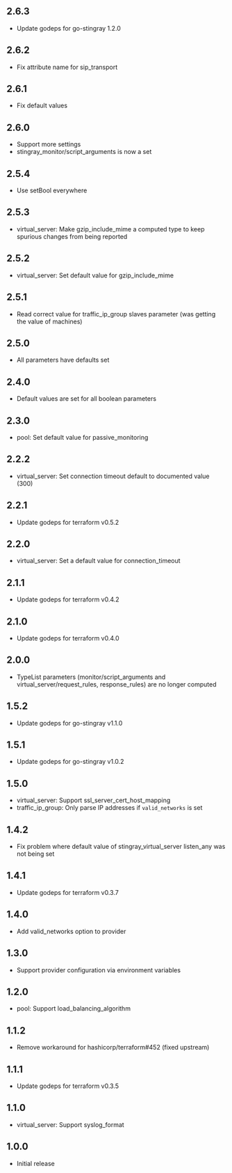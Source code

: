 ## 2.6.3

* Update godeps for go-stingray 1.2.0

## 2.6.2

* Fix attribute name for sip_transport

## 2.6.1

* Fix default values

## 2.6.0

* Support more settings
* stingray_monitor/script_arguments is now a set

## 2.5.4

* Use setBool everywhere

## 2.5.3

* virtual_server: Make gzip_include_mime a computed type to keep
  spurious changes from being reported

## 2.5.2

* virtual_server: Set default value for gzip_include_mime

## 2.5.1

* Read correct value for traffic_ip_group slaves parameter (was
  getting the value of machines)

## 2.5.0

* All parameters have defaults set

## 2.4.0

* Default values are set for all boolean parameters

## 2.3.0

* pool: Set default value for passive_monitoring

## 2.2.2

* virtual_server: Set connection timeout default to documented value
  (300)

## 2.2.1

* Update godeps for terraform v0.5.2

## 2.2.0

* virtual_server: Set a default value for connection_timeout

## 2.1.1

* Update godeps for terraform v0.4.2

## 2.1.0

* Update godeps for terraform v0.4.0

## 2.0.0

* TypeList parameters (monitor/script_arguments and
  virtual_server/request_rules, response_rules) are no longer computed

## 1.5.2

* Update godeps for go-stingray v1.1.0

## 1.5.1

* Update godeps for go-stingray v1.0.2

## 1.5.0

* virtual_server: Support ssl_server_cert_host_mapping
* traffic_ip_group: Only parse IP addresses if `valid_networks` is set

## 1.4.2

* Fix problem where default value of stingray_virtual_server
  listen_any was not being set

## 1.4.1

* Update godeps for terraform v0.3.7

## 1.4.0

* Add valid_networks option to provider

## 1.3.0

* Support provider configuration via environment variables

## 1.2.0

* pool: Support load_balancing_algorithm

## 1.1.2

* Remove workaround for hashicorp/terraform#452 (fixed upstream)

## 1.1.1

* Update godeps for terraform v0.3.5

## 1.1.0

* virtual_server: Support syslog_format

## 1.0.0

 * Initial release
